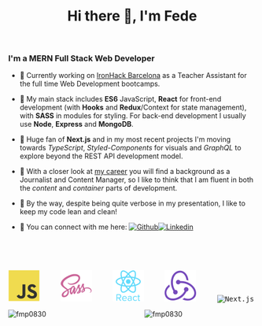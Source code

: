 <h1 align="center">Hi there 👋, I'm Fede</h1>

<br>

<h3 align="left">I'm a MERN Full Stack Web Developer</h3>

- 🔭 Currently working on [IronHack Barcelona](https://www.ironhack.com/en/barcelona) as a Teacher Assistant for the full time Web Development bootcamps.
  
- :star2: My main stack includes **ES6** JavaScript, **React** for front-end development (with **Hooks** and **Redux**/Context for state management), with **SASS** in modules for styling. For back-end development I usually use **Node**, **Express** and **MongoDB**.
  
- :rocket: Huge fan of **Next.js** and in my most recent projects I'm moving towards *TypeScript*, *Styled-Components* for visuals and *GraphQL* to explore beyond the REST API development model.
  
- :hear_no_evil: With a closer look at [my career](https://www.linkedin.com/in/fede-muniente/) you will find a background as a Journalist and Content Manager, so I like to think that I am fluent in both the *content* and *container* parts of development.
    
- :see_no_evil: By the way, despite being quite verbose in my presentation, I like to keep my code lean and clean!
  
- :speak_no_evil: You can connect with me here: [![Github](https://img.shields.io/badge/-Github-000?style=flat&logo=Github&logoColor=white)](https://github.com/fmp0830)[![Linkedin](https://img.shields.io/badge/-LinkedIn-blue?style=flat&logo=Linkedin&logoColor=white)](https://www.linkedin.com/in/fede-muniente/)

<br>
<br>
<br>
<pre align="left" width="40%"><img src="https://raw.githubusercontent.com/devicons/devicon/master/icons/javascript/javascript-original.svg" alt="JS" height="64px" />     <img src="https://raw.githubusercontent.com/devicons/devicon/master/icons/sass/sass-original.svg" alt="SASS" height="64px;"/>     <img src="https://raw.githubusercontent.com/devicons/devicon/master/icons/react/react-original-wordmark.svg" alt="React" height="64px;"/>     <img src="https://raw.githubusercontent.com/devicons/devicon/master/icons/redux/redux-original.svg" alt="Redux" height="64px;"/>     <img src="https://cdn.worldvectorlogo.com/logos/nextjs-3.svg" alt="Next.js" height="64px;"/>     |     <img src="https://raw.githubusercontent.com/devicons/devicon/master/icons/nodejs/nodejs-original-wordmark.svg" alt="Node" height="64px;" style="margin-left:20px"/>     <img src="https://raw.githubusercontent.com/devicons/devicon/master/icons/express/express-original-wordmark.svg" alt="Express" height="64px;" style="margin-left:20px"/>     <img src="https://raw.githubusercontent.com/devicons/devicon/master/icons/mongodb/mongodb-original-wordmark.svg" alt="MongoDB" height="64px;" style="margin-left:20px"/>     <img src="https://www.vectorlogo.zone/logos/graphql/graphql-icon.svg" alt="GraphQL" height="64px;" style="margin-left:20px"/>
</pre>


<p><img align="left" src="https://github-readme-stats.vercel.app/api/top-langs?username=fmp0830&show_icons=true&theme=dark&locale=en&layout=compact" alt="fmp0830" width="40%"/><img align="right" src="https://github-readme-stats.vercel.app/api?username=fmp0830&show_icons=true&theme=dark&locale=en" alt="fmp0830" width="45%"/></p><br>



<!--
**FMP0830/FMP0830** is a ✨ _special_ ✨ repository because its `README.md` (this file) appears on your GitHub profile.

Here are some ideas to get you started:

- 🔭 I’m currently working on ...
- 🌱 I’m currently learning ...
- 👯 I’m looking to collaborate on ...
- 🤔 I’m looking for help with ...
- 💬 Ask me about ...
- 📫 How to reach me: ...
- 😄 Pronouns: ...
- ⚡ Fun fact: ...
-->
